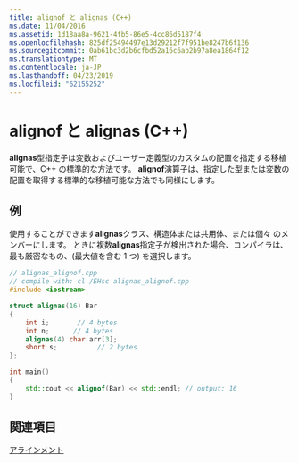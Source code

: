 ```yaml
---
title: alignof と alignas (C++)
ms.date: 11/04/2016
ms.assetid: 1d18aa8a-9621-4fb5-86e5-4cc86d5187f4
ms.openlocfilehash: 825df25494497e13d29212f7f951be8247b6f136
ms.sourcegitcommit: 0ab61bc3d2b6cfbd52a16c6ab2b97a8ea1864f12
ms.translationtype: MT
ms.contentlocale: ja-JP
ms.lasthandoff: 04/23/2019
ms.locfileid: "62155252"
---
```

# <a name="alignof-and-alignas-c"></a>alignof と alignas (C++)

**alignas**型指定子は変数およびユーザー定義型のカスタムの配置を指定する移植可能で、C++ の標準的な方法です。 **alignof**演算子は、指定した型または変数の配置を取得する標準的な移植可能な方法でも同様にします。

## <a name="example"></a>例

使用することができます**alignas**クラス、構造体または共用体、または個々 のメンバーにします。 ときに複数**alignas**指定子が検出された場合、コンパイラは、最も厳密なもの、(最大値を含む 1 つ) を選択します。

```cpp
// alignas_alignof.cpp
// compile with: cl /EHsc alignas_alignof.cpp
#include <iostream>

struct alignas(16) Bar
{
    int i;       // 4 bytes
    int n;      // 4 bytes
    alignas(4) char arr[3];
    short s;          // 2 bytes
};

int main()
{
    std::cout << alignof(Bar) << std::endl; // output: 16
}
```

## <a name="see-also"></a>関連項目

[アラインメント](../cpp/alignment-cpp-declarations.md)
